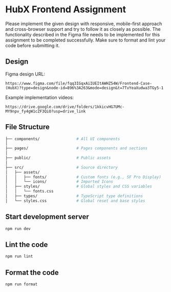 # HubX Frontend Assignment

Please implement the given design with responsive, mobile-first approach and cross-browser support and try to follow it as closely as possible. The functionality described in the Figma file needs to be implemented for this assignment to be completed successfully. Make sure to format and lint your code before submitting it.

## Design

Figma design URL:

```
https://www.figma.com/file/fqq3IGqxAiIUEItAWHZ54W/Frontend-Case-(HubX)?type=design&node-id=896%3A263&mode=design&t=7TvYeaXudwa3TGy5-1
```

Example implementation videos:

```
https://drive.google.com/drive/folders/1kkicvHG7UMc-MY9npv_fy4gW1cZF3QiO?usp=drive_link
```

## File Structure

```bash
├── components/                # All UI components
│
├── pages/                     # Pages components and sections
│
├── public/                    # Public assets
│
├── src/                       # Source directory
│   ├── assets/
│   │   ├── fonts/             # Custom fonts (e.g., SF Pro Display)
│   │   └── icons/             # Imported Icons
│   ├── styles/                # Global styles and CSS variables
│   │   └── fonts.css
│   ├── types/                 # TypeScript type definitions
│   └── styles.css             # Global reset and base styles
```

## Start development server

```sh
npm run dev
```

## Lint the code

```sh
npm run lint
```

## Format the code

```sh
npm run format
```
